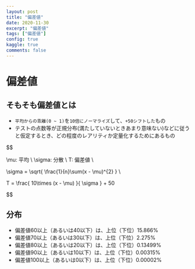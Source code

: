 ```yaml
---
layout: post
title: "偏差値"
date: 2020-11-30
excerpt: "偏差値"
tags: ["偏差値"]
config: true
kaggle: true
comments: false
---
```



# 偏差値

## そもそも偏差値とは
 - `平均からの乖離(0 ~ 1)`を`10倍にノーマライズ`して、`+50シフトした`もの
 - テストの点数等が正規分布(満たしていないときあまり意味ない)などに従うと仮定するとき、どの程度のレアリティか定量化するためにあるもの

$$

\mu: 平均 \\
\sigma: 分散 \\
T: 偏差値 \\

\sigma = \sqrt{ \frac{1}{n}\sum(x - \mu)^{2} } \\

T = \frac{ 10\times (x - \mu) }{ \sigma } + 50

$$

## 分布
 - 偏差値60以上（あるいは40以下）は、上位（下位）15.866%
 - 偏差値70以上（あるいは30以下）は、上位（下位）2.275%
 - 偏差値80以上（あるいは20以下）は、上位（下位）0.13499%
 - 偏差値90以上（あるいは10以下）は、上位（下位）0.00315%
 - 偏差値100以上（あるいは0以下）は、上位（下位）0.00002%
